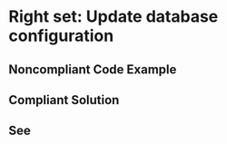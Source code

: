# Right set: Update database configuration

## Noncompliant Code Example

## Compliant Solution

## See

